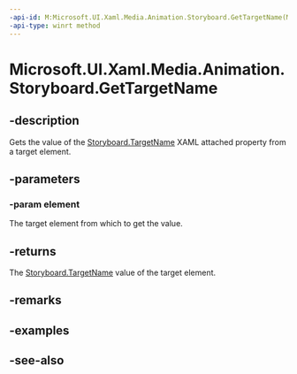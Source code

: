 ```yaml
---
-api-id: M:Microsoft.UI.Xaml.Media.Animation.Storyboard.GetTargetName(Microsoft.UI.Xaml.Media.Animation.Timeline)
-api-type: winrt method
---
```


<!-- Method syntax
public string GetTargetName(Windows.UI.Xaml.Media.Animation.Timeline element)
-->

# Microsoft.UI.Xaml.Media.Animation.Storyboard.GetTargetName

## -description
Gets the value of the [Storyboard.TargetName](/uwp/api/microsoft.ui.xaml.media.animation.storyboard#xaml-attached-properties) XAML attached property from a target element.

## -parameters
### -param element
The target element from which to get the value.

## -returns
The [Storyboard.TargetName](/uwp/api/microsoft.ui.xaml.media.animation.storyboard#xaml-attached-properties) value of the target element.

## -remarks

## -examples

## -see-also
